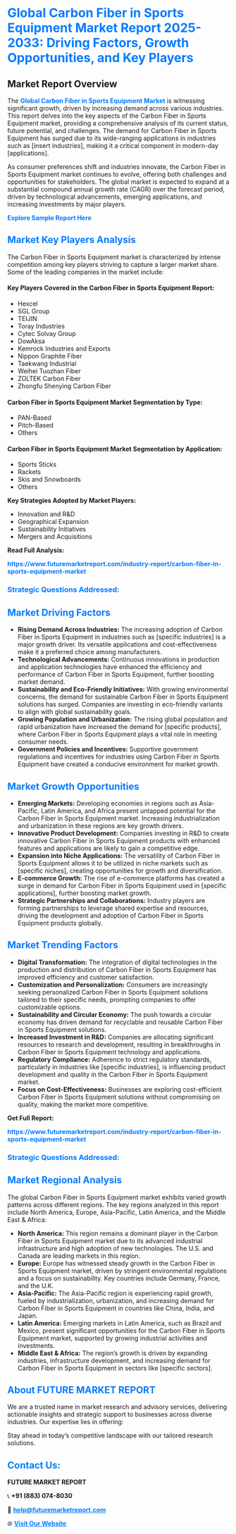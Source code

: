 <h1 style="color: #007BFF;">Global Carbon Fiber in Sports Equipment Market Report 2025-2033: Driving Factors, Growth Opportunities, and Key Players</h1>

<section id="overview">
<h2>Market Report Overview</h2>
<p>The <a href="https://www.futuremarketreport.com/industry-report/carbon-fiber-in-sports-equipment-market" style="color: #007BFF; text-decoration: none;"><strong>Global Carbon Fiber in Sports Equipment Market</strong></a> is witnessing significant growth, driven by increasing demand across various industries. This report delves into the key aspects of the Carbon Fiber in Sports Equipment market, providing a comprehensive analysis of its current status, future potential, and challenges. The demand for Carbon Fiber in Sports Equipment has surged due to its wide-ranging applications in industries such as [insert industries], making it a critical component in modern-day [applications].</p>
<p>As consumer preferences shift and industries innovate, the Carbon Fiber in Sports Equipment market continues to evolve, offering both challenges and opportunities for stakeholders. The global market is expected to expand at a substantial compound annual growth rate (CAGR) over the forecast period, driven by technological advancements, emerging applications, and increasing investments by major players.</p>
</section>

<section id="overview">
<p><a href="https://www.futuremarketreport.com/request-sample/reportId=64095" style="color: #007BFF; text-decoration: none;"><strong>Explore Sample Report Here</strong></a></p>
</section>

<section id="key-players">
<h2 style="color: #007BFF;">Market Key Players Analysis</h2>
<p>The Carbon Fiber in Sports Equipment market is characterized by intense competition among key players striving to capture a larger market share. Some of the leading companies in the market include:</p>
<h4>Key Players Covered in the Carbon Fiber in Sports Equipment Report:</h4>
<ul><li>Hexcel</li><li>SGL Group</li><li>TEIJIN</li><li>Toray Industries</li><li>Cytec Solvay Group</li><li>DowAksa</li><li>Kemrock Industries and Exports</li><li>Nippon Graphite Fiber</li><li>Taekwang Industrial</li><li>Weihei Tuozhan Fiber</li><li>ZOLTEK Carbon Fiber</li><li>Zhongfu Shenying Carbon Fiber</li></ul>
<h4>Carbon Fiber in Sports Equipment Market Segmentation by Type:</h4>
<ul><li>PAN-Based</li><li>Pitch-Based</li><li>Others</li></ul>

<h4>Carbon Fiber in Sports Equipment Market Segmentation by Application:</h4>
<ul><li>Sports Sticks</li><li>Rackets</li><li>Skis and Snowboards</li><li>Others</li></ul>
<p><strong>Key Strategies Adopted by Market Players:</strong></p>
<ul>
<li>Innovation and R&D</li>
<li>Geographical Expansion</li>
<li>Sustainability Initiatives</li>
<li>Mergers and Acquisitions</li>
</ul>
</section>

<section>
<p><strong>Read Full Analysis: </strong></p><a href="https://www.futuremarketreport.com/industry-report/carbon-fiber-in-sports-equipment-market" style="color: #007BFF; text-decoration: none;"><strong>https://www.futuremarketreport.com/industry-report/carbon-fiber-in-sports-equipment-market</strong></a>
<h3 style="color: #007BFF;">Strategic Questions Addressed:</h3>
</section>

<section id="driving-factors">
<h2 style="color: #007BFF;">Market Driving Factors</h2>
<ul>
<li><strong>Rising Demand Across Industries:</strong> The increasing adoption of Carbon Fiber in Sports Equipment in industries such as [specific industries] is a major growth driver. Its versatile applications and cost-effectiveness make it a preferred choice among manufacturers.</li>
<li><strong>Technological Advancements:</strong> Continuous innovations in production and application technologies have enhanced the efficiency and performance of Carbon Fiber in Sports Equipment, further boosting market demand.</li>
<li><strong>Sustainability and Eco-Friendly Initiatives:</strong> With growing environmental concerns, the demand for sustainable Carbon Fiber in Sports Equipment solutions has surged. Companies are investing in eco-friendly variants to align with global sustainability goals.</li>
<li><strong>Growing Population and Urbanization:</strong> The rising global population and rapid urbanization have increased the demand for [specific products], where Carbon Fiber in Sports Equipment plays a vital role in meeting consumer needs.</li>
<li><strong>Government Policies and Incentives:</strong> Supportive government regulations and incentives for industries using Carbon Fiber in Sports Equipment have created a conducive environment for market growth.</li>
</ul>
</section>

<section id="growth-opportunities">
<h2 style="color: #007BFF;">Market Growth Opportunities</h2>
<ul>
<li><strong>Emerging Markets:</strong> Developing economies in regions such as Asia-Pacific, Latin America, and Africa present untapped potential for the Carbon Fiber in Sports Equipment market. Increasing industrialization and urbanization in these regions are key growth drivers.</li>
<li><strong>Innovative Product Development:</strong> Companies investing in R&D to create innovative Carbon Fiber in Sports Equipment products with enhanced features and applications are likely to gain a competitive edge.</li>
<li><strong>Expansion into Niche Applications:</strong> The versatility of Carbon Fiber in Sports Equipment allows it to be utilized in niche markets such as [specific niches], creating opportunities for growth and diversification.</li>
<li><strong>E-commerce Growth:</strong> The rise of e-commerce platforms has created a surge in demand for Carbon Fiber in Sports Equipment used in [specific applications], further boosting market growth.</li>
<li><strong>Strategic Partnerships and Collaborations:</strong> Industry players are forming partnerships to leverage shared expertise and resources, driving the development and adoption of Carbon Fiber in Sports Equipment products globally.</li>
</ul>
</section>

<section id="trending-factors">
<h2 style="color: #007BFF;">Market Trending Factors</h2>
<ul>
<li><strong>Digital Transformation:</strong> The integration of digital technologies in the production and distribution of Carbon Fiber in Sports Equipment has improved efficiency and customer satisfaction.</li>
<li><strong>Customization and Personalization:</strong> Consumers are increasingly seeking personalized Carbon Fiber in Sports Equipment solutions tailored to their specific needs, prompting companies to offer customizable options.</li>
<li><strong>Sustainability and Circular Economy:</strong> The push towards a circular economy has driven demand for recyclable and reusable Carbon Fiber in Sports Equipment solutions.</li>
<li><strong>Increased Investment in R&D:</strong> Companies are allocating significant resources to research and development, resulting in breakthroughs in Carbon Fiber in Sports Equipment technology and applications.</li>
<li><strong>Regulatory Compliance:</strong> Adherence to strict regulatory standards, particularly in industries like [specific industries], is influencing product development and quality in the Carbon Fiber in Sports Equipment market.</li>
<li><strong>Focus on Cost-Effectiveness:</strong> Businesses are exploring cost-efficient Carbon Fiber in Sports Equipment solutions without compromising on quality, making the market more competitive.</li>
</ul>
</section>

<section>
<p><strong>Get Full Report: </strong></p><a href="https://www.futuremarketreport.com/industry-report/carbon-fiber-in-sports-equipment-market" style="color: #007BFF; text-decoration: none;"><strong>https://www.futuremarketreport.com/industry-report/carbon-fiber-in-sports-equipment-market</strong></a>
<h3 style="color: #007BFF;">Strategic Questions Addressed:</h3>
</section>


<section id="regional-analysis">
<h2 style="color: #007BFF;">Market Regional Analysis</h2>
<p>The global Carbon Fiber in Sports Equipment market exhibits varied growth patterns across different regions. The key regions analyzed in this report include North America, Europe, Asia-Pacific, Latin America, and the Middle East & Africa:</p>
<ul>
<li><strong>North America:</strong> This region remains a dominant player in the Carbon Fiber in Sports Equipment market due to its advanced industrial infrastructure and high adoption of new technologies. The U.S. and Canada are leading markets in this region.</li>
<li><strong>Europe:</strong> Europe has witnessed steady growth in the Carbon Fiber in Sports Equipment market, driven by stringent environmental regulations and a focus on sustainability. Key countries include Germany, France, and the U.K.</li>
<li><strong>Asia-Pacific:</strong> The Asia-Pacific region is experiencing rapid growth, fueled by industrialization, urbanization, and increasing demand for Carbon Fiber in Sports Equipment in countries like China, India, and Japan.</li>
<li><strong>Latin America:</strong> Emerging markets in Latin America, such as Brazil and Mexico, present significant opportunities for the Carbon Fiber in Sports Equipment market, supported by growing industrial activities and investments.</li>
<li><strong>Middle East & Africa:</strong> The region’s growth is driven by expanding industries, infrastructure development, and increasing demand for Carbon Fiber in Sports Equipment in sectors like [specific sectors].</li>
</ul>
</section>

<footer>
<h2 style="color: #007BFF;">About FUTURE MARKET REPORT</h2>
<p>We are a trusted name in market research and advisory services, delivering actionable insights and strategic support to businesses across diverse industries. Our expertise lies in offering:</p>

<p>Stay ahead in today’s competitive landscape with our tailored research solutions.</p>

<h2 style="color: #007BFF;">Contact Us:</h2>
<p><strong>FUTURE MARKET REPORT</strong></p>
<p>📞 <strong>+91 (883) 074-8030</strong></p>
<p>📧 <strong><a href="mailto:help@futuremarketreport.com" style="color: #007BFF;">help@futuremarketreport.com</a></strong></p>
<p>🌐 <strong><a href="https://www.futuremarketreport.com/" style="color: #007BFF;">Visit Our Website</a></strong></p>
</footer>